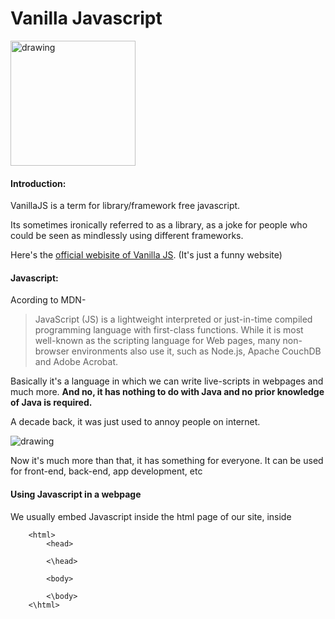 # Vanilla Javascript
<img src="https://upload.wikimedia.org/wikipedia/commons/thumb/6/6a/JavaScript-logo.png/480px-JavaScript-logo.pngg" alt="drawing" width="200"/>

#### Introduction:
VanillaJS is a term for library/framework free javascript. 

Its sometimes ironically referred to as a library, as a joke for people who could be seen as mindlessly using different frameworks.

Here's the [official webisite of Vanilla JS]( http://vanilla-js.com/). (It's just a funny website)

#### Javascript:
Acording to MDN-
> JavaScript (JS) is a lightweight interpreted or just-in-time compiled programming language with first-class functions. While it is most well-known as the scripting language for Web pages, many non-browser environments also use it, such as Node.js, Apache CouchDB and Adobe Acrobat.


Basically it's a language in which we can write live-scripts in webpages and much more.
**And no, it has nothing to do with Java and no prior knowledge of Java is required.**


A decade back, it was just used to annoy people on internet.

<img src="https://upload.wikimedia.org/wikipedia/en/f/f7/RickRoll.png" alt="drawing"/> 

Now it's much more than that, it has something for everyone.
 It can be used for front-end, back-end, app development, etc

 #### Using Javascript in a webpage

We usually embed Javascript inside the html page of our site, inside 

```
    <html>
        <head>
        
        <\head>

        <body>

        <\body>
    <\html>

```
